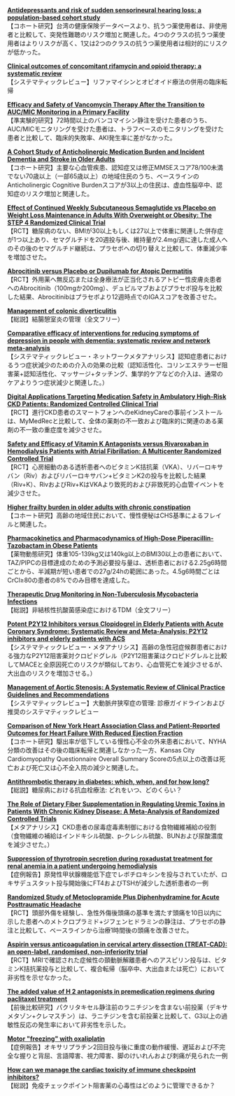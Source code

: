 [**Antidepressants and risk of sudden sensorineural hearing loss: a population-based cohort study**](https://pubmed.ncbi.nlm.nih.gov/33742212/)  
【コホート研究】台湾の健康保険データベースより、抗うつ薬使用者は、非使用者と比較して、突発性難聴のリスク増加と関連した。4つのクラスの抗うつ薬使用者はよりリスクが高く、1又は2つのクラスの抗うつ薬使用者は相対的にリスクが低かった。

[**Clinical outcomes of concomitant rifamycin and opioid therapy: a systematic review**](https://pubmed.ncbi.nlm.nih.gov/33748959/)  
【システマティックレビュー】リファマイシンとオピオイド療法の併用の臨床転帰

[**Efficacy and Safety of Vancomycin Therapy After the Transition to AUC/MIC Monitoring in a Primary Facility**](https://pubmed.ncbi.nlm.nih.gov/33759615/)  
【準実験的研究】72時間以上のバンコマイシン静注を受けた患者のうち、AUC/MICモニタリングを受けた患者は、トラフベースのモニタリングを受けた患者と比較して、臨床的失敗率、AKI発生率に差がなかった。

[**A Cohort Study of Anticholinergic Medication Burden and Incident Dementia and Stroke in Older Adults**](https://pubmed.ncbi.nlm.nih.gov/33754317/)  
【コホート研究】主要な心血管疾患、認知症又は修正MMSEスコア78/100未満でない70歳以上（一部65歳以上）の地域住民のうち、ベースラインのAnticholinergic Cognitive Burdenスコアが3以上の住民は、虚血性脳卒中、認知症のリスク増加と関連した。

[**Effect of Continued Weekly Subcutaneous Semaglutide vs Placebo on Weight Loss Maintenance in Adults With Overweight or Obesity: The STEP 4 Randomized Clinical Trial**](https://pubmed.ncbi.nlm.nih.gov/33755728/)  
【RCT】糖尿病のない、BMIが30以上もしくは27以上で体重に関連した併存症が1つ以上あり、セマグルチドを20週投与後、維持量が2.4mg/週に達した成人へのその後のセマグルチド継続は、プラセボへの切り替えと比較して、体重減少率を増加させた。

[**Abrocitinib versus Placebo or Dupilumab for Atopic Dermatitis**](https://pubmed.ncbi.nlm.nih.gov/33761207/)  
【RCT】外用薬へ無反応または全身療法が正当化されるアトピー性皮膚炎患者へのAbrocitinib（100mgか200mg）、デュピルマブおよびプラセボ投与を比較した結果、Abrocitinibはプラセボより12週時点でのIGAスコアを改善させた。

[**Management of colonic diverticulitis**](https://pubmed.ncbi.nlm.nih.gov/33762260/)  
【総説】結腸憩室炎の管理（全文フリー）

[**Comparative efficacy of interventions for reducing symptoms of depression in people with dementia: systematic review and network meta-analysis**](https://pubmed.ncbi.nlm.nih.gov/33762262/)  
【システマティックレビュー・ネットワークメタアナリシス】認知症患者におけるうつ症状減少のための介入の効果の比較（認知活性化、コリンエステラーゼ阻害薬+認知活性化、マッサージ+タッチング、集学的ケアなどの介入は、通常のケアよりうつ症状減少と関連した。）

[**Digital Applications Targeting Medication Safety in Ambulatory High-Risk CKD Patients: Randomized Controlled Clinical Trial**](https://pubmed.ncbi.nlm.nih.gov/33737321/)  
【RCT】進行CKD患者のスマートフォンへのeKidneyCareの事前インストールは、MyMedRecと比較して、全体の薬剤の不一致および臨床的に関連のある薬剤の不一致の重症度を減少させた。

[**Safety and Efficacy of Vitamin K Antagonists versus Rivaroxaban in Hemodialysis Patients with Atrial Fibrillation: A Multicenter Randomized Controlled Trial**](https://pubmed.ncbi.nlm.nih.gov/33753537/)  
【RCT】心房細動のある透析患者へのビタミンK拮抗薬（VKA）、リバーロキサバン（Riv）およびリバーロキサバン+ビタミンK2の投与を比較した結果（Riv+K）、RivおよびRiv+KはVKAより致死的および非致死的心血管イベントを減少させた。

[**Higher frailty burden in older adults with chronic constipation**](https://pubmed.ncbi.nlm.nih.gov/33765938/)  
【コホート研究】高齢の地域住民において、慢性便秘はCHS基準によるフレイルと関連した。

[**Pharmacokinetics and Pharmacodynamics of High-Dose Piperacillin-Tazobactam in Obese Patients**](https://pubmed.ncbi.nlm.nih.gov/33743171/)  
【薬物動態研究】体重105-139kg又は140kg以上のBMI30以上の患者において、TAZ/PIPCの目標達成のための予測必要投与量は、透析患者における2.25g6時間ごとから、半減期が短い患者での27g/24hの範囲にあった。4.5g6時間ごとはCrCl≥80の患者の8%でのみ目標を達成した。

[**Therapeutic Drug Monitoring in Non-Tuberculosis Mycobacteria Infections**](https://pubmed.ncbi.nlm.nih.gov/33751415/)  
【総説】非結核性抗酸菌感染症におけるTDM（全文フリー）

[**Potent P2Y12 Inhibitors versus Clopidogrel in Elderly Patients with Acute Coronary Syndrome: Systematic Review and Meta-Analysis: P2Y12 inhibitors and elderly patients with ACS**](https://pubmed.ncbi.nlm.nih.gov/33737060/)  
【システマティックレビュー・メタアナリシス】高齢の急性冠症候群患者における強力なP2Y12阻害薬対クロピドグレル（P2Y12阻害薬はクロピドグレルと比較してMACEと全原因死亡のリスクが類似しており、心血管死亡を減少させるが、大出血のリスクを増加させる。）

[**Management of Aortic Stenosis: A Systematic Review of Clinical Practice Guidelines and Recommendations**](https://pubmed.ncbi.nlm.nih.gov/33751049/)  
【システマティックレビュー】大動脈弁狭窄症の管理: 診療ガイドラインおよび推奨のシステマティックレビュー

[**Comparison of New York Heart Association Class and Patient-Reported Outcomes for Heart Failure With Reduced Ejection Fraction**](https://pubmed.ncbi.nlm.nih.gov/33760037/)  
【コホート研究】駆出率が低下している慢性心不全の外来患者において、NYHA分類の改善はその後の臨床転帰と関連しなかった一方、Kansas City Cardiomyopathy Questionnaire Overall Summary Scoreの5点以上の改善は死亡および死亡又は心不全入院の減少と関連した。

[**Antithrombotic therapy in diabetes: which, when, and for how long?**](https://pubmed.ncbi.nlm.nih.gov/33764414/)  
【総説】糖尿病における抗血栓療法: どれをいつ、どのくらい？

[**The Role of Dietary Fiber Supplementation in Regulating Uremic Toxins in Patients With Chronic Kidney Disease: A Meta-Analysis of Randomized Controlled Trials**](https://pubmed.ncbi.nlm.nih.gov/33741249/)  
【メタアナリシス】CKD患者の尿毒症毒素制御における食物繊維補給の役割（食物繊維の補給はインドキシル硫酸、p-クレシル硫酸、BUNおよび尿酸濃度を減少させた。）

[**Suppression of thyrotropin secretion during roxadustat treatment for renal anemia in a patient undergoing hemodialysis**](https://pubmed.ncbi.nlm.nih.gov/33743638/)  
【症例報告】原発性甲状腺機能低下症でレボチロキシンを投与されていたが、ロキサデュスタット投与開始後にFT4およびTSHが減少した透析患者の一例

[**Randomized Study of Metoclopramide Plus Diphenhydramine for Acute Posttraumatic Headache**](https://pubmed.ncbi.nlm.nih.gov/33762421/)  
【RCT】頭部外傷を経験し、急性外傷後頭痛の基準を満たす頭痛を10日以内に示した患者へのメトクロプラミド+ジフェンヒドラミンの静注は、プラセボの静注と比較して、ベースラインから治療1時間後の頭痛を改善させた。

[**Aspirin versus anticoagulation in cervical artery dissection (TREAT-CAD): an open-label, randomised, non-inferiority trial**](https://pubmed.ncbi.nlm.nih.gov/33765420/)  
【RCT】MRIで確認された症候性の頚動脈解離患者へのアスピリン投与は、ビタミンK拮抗薬投与と比較して、複合転帰（脳卒中、大出血または死亡）において非劣性を示せなかった。

[**The added value of H 2 antagonists in premedication regimens during paclitaxel treatment**](https://pubmed.ncbi.nlm.nih.gov/33762718/)  
【前後比較研究】パクリタキセル静注前のラニチジンを含まない前投薬（デキサメタゾン+クレマスチン）は、ラニチジンを含む前投薬と比較して、G3以上の過敏性反応の発生率において非劣性を示した。

[**Motor "freezing" with oxaliplatin**](https://pubmed.ncbi.nlm.nih.gov/33765873/)  
【症例報告】オキサリプラチン2回目投与後に重度の動作緩慢、遅延および不完全な握りと背屈、言語障害、視力障害、脚のけいれんおよび刺痛が見られた一例

[**How can we manage the cardiac toxicity of immune checkpoint inhibitors?**](https://pubmed.ncbi.nlm.nih.gov/33749484/)  
【総説】免疫チェックポイント阻害薬の心毒性はどのように管理できるか？
